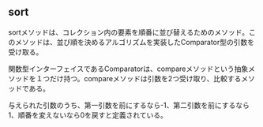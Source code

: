 ## sort

sortメソッドは、コレクション内の要素を順番に並び替えるためのメソッド。このメソッドは、並び順を決めるアルゴリズムを実装したComparator型の引数を受け取る。

関数型インターフェイスであるComparatorは、compareメソッドという抽象メソッドを１つだけ持つ。compareメソッドは引数を2つ受け取り、比較するメソッドである。

与えられた引数のうち、第一引数を前にするなら-1、第二引数を前にするなら1、順番を変えないなら0を戻すと定義されている。
